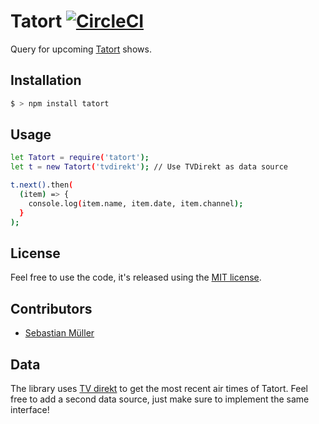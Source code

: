 # Tatort [![CircleCI](https://circleci.com/gh/sbstjn/tatort.svg?style=svg)](https://circleci.com/gh/sbstjn/tatort)

Query for upcoming [Tatort](http://www.daserste.de/unterhaltung/krimi/tatort/index.html) shows.

## Installation

```bash
$ > npm install tatort
```

## Usage

```bash
let Tatort = require('tatort');
let t = new Tatort('tvdirekt'); // Use TVDirekt as data source

t.next().then(
  (item) => {
    console.log(item.name, item.date, item.channel);
  }
);
```

## License

Feel free to use the code, it's released using the [MIT license](https://github.com/sbstjn/tatort/blob/master/LICENSE.md).

## Contributors

- [Sebastian Müller](https://sbstjn.com)

## Data

The library uses [TV direkt](http://www.tvdirekt.de/tatort-heute-abend.html) to get the most recent air times of Tatort. Feel free to add a second data source, just make sure to implement the same interface!
